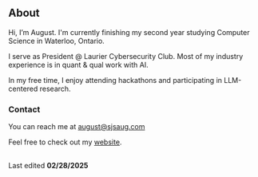 ## About
Hi, I’m August. I'm currently finishing my second year studying Computer Science in Waterloo, Ontario. 

I serve as President @ Laurier Cybersecurity Club. Most of my industry experience is in quant & qual work with AI.

In my free time, I enjoy attending hackathons and participating in LLM-centered research.

### Contact

You can reach me at august@sjsaug.com

Feel free to check out my [website](http://sjsaug.com).


## 

Last edited __02/28/2025__
